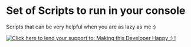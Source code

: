 Set of Scripts to run in your console
=================================

Scripts that can be very helpful when you are as lazy as me :)

<a href='https://www.paypal.com/cgi-bin/webscr?cmd=_s-xclick&hosted_button_id=PJHGDDWUGURWL'><img alt='Click here to lend your support to: Making this Developer Happy :)  !' src='https://www.paypalobjects.com/en_US/GB/i/btn/btn_donateCC_LG.gif' border='0' /></a>
